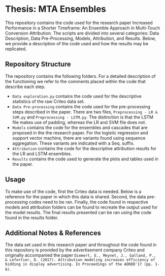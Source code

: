 # Thesis: MTA Ensembles
This repository contains the code used for the research paper Increased Performance in a Shorter Timeframe: An Ensemble Approach in Multi-Touch Conversion Attribution. The scripts are divided into several categories: Data Description, Data Pre-Processing, Models, Attribution, and Results. Below, we provide a description of the code used and how the results may be replicated.

## Repository Structure
The repository contains the following folders. For a detailed description of the functioning we refer to the comments placed within the code that describe each step.
- `Data exploration.py` contains the code used for the descriptive statistics of the raw Criteo data set.
-  `Data Pre-processing` contains the code used for the pre-processing steps described in the paper. There are two files, `Preprocessing - LR & SVM.py` and `Preprocessing - LSTM.py`. The distinction is that the LSTM file makes use of padding, whereas the LR and SVM file does not.
-  `Models` contains the code for the ensembles and cascades that are proposed in the the research paper. For the logistic regression and support vector machine, there are variants found using sequence aggregation. These variants are indicated with a Seq. suffix.
-  `Attribution` contains the code for the descriptive attribution results for the LR and LSTM ensembles.
-  `Results` contains the code used to generate the plots and tables used in the paper.

## Usage
To make use of the code, first the Criteo data is needed. Below is a reference for the paper in which this data is shared. Second, the data pre-processing codes need to be ran. Finally, the code found in respective models and attribution folders can be found to recreate the output used for the model results. The final results presented can be ran using the code found in the results folder.

## Additional Notes & References
The data set used in this research paper and throughout the code found in this repository is provided by the advertisement company Criteo and originally accompanied the paper `Diemert, E., Meynet, J., Galland, P., & Lefortier, D. (2017). Attribution modeling increases efficiency of bidding in display advertising. In Proceedings of the ADKDD'17 (pp. 1-6)`.
